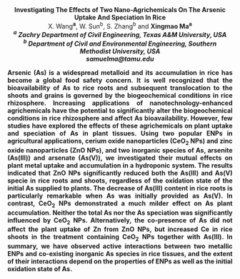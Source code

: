 <center><strong>Investigating The Effects of Two Nano-Agrichemicals On The Arsenic
Uptake And Speciation In Rice</strong>

<center>X. Wang<strong><sup>a</sup></strong>, W. Sun<sup>b</sup>, S. Zhang<sup>b</sup> and <strong>Xingmao Ma<strong><sup>a</sup>

<center><i><sup>a</sup> Zachry Department of Civil Engineering, Texas A&M University, USA</i>

<center><i><sup>b</sup> Department of Civil and Environmental Engineering, Southern Methodist University, USA</i>

<center><i>samuelma@tamu.edu</i>

<p style="text-align:justify">Arsenic (As) is a widespread metalloid and its accumulation in rice has
become a global food safety concern. It is well recognized that the
bioavailability of As to rice roots and subsequent translocation to the
shoots and grains is governed by the biogeochemical conditions in rice
rhizosphere. Increasing applications of nanotechnology-enhanced
agrichemicals have the potential to significantly alter the
biogeochemical conditions in rice rhizosphere and affect As
bioavailability. However, few studies have explored the effects of these
agrichemicals on plant uptake and speciation of As in plant tissues.
Using two popular ENPs in agricultural applications, cerium oxide
nanoparticles (CeO<sub>2</sub> NPs) and zinc oxide nanoparticles (ZnO NPs), and
two inorganic species of As, arsenite (As(III)) and arsenate (As(V)), we
investigated their mutual effects on plant metal uptake and accumulation
in a hydroponic system. The results indicated that ZnO NPs significantly
reduced both the As(III) and As(V) specie in rice roots and shoots,
regardless of the oxidation state of the initial As supplied to plants.
The decrease of As(III) content in rice roots is particularly remarkable
when As was initially provided as As(V). In contrast, CeO<sub>2</sub> NPs
demonstrated a much milder effect on As plant accumulation. Neither the
total As nor the As speciation was significantly influenced by CeO<sub>2</sub>
NPs. Alternatively, the co-presence of As did not affect the plant
uptake of Zn from ZnO NPs, but increased Ce in rice shoots in the
treatment containing CeO<sub>2</sub> NPs together with As(III). In summary, we
have observed active interactions between two metallic ENPs and
co-existing inorganic As species in rice tissues, and the extent of
their interactions depend on the properties of ENPs as well as the
initial oxidation state of As.

